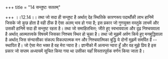 +++
title = "14 सन्तुष्टः सततम्"

+++
।।12.14।। तथा जो सदा ही सन्तुष्ट है अर्थात् देह स्थितिके कारणरूप
पदार्थोंकी लाभ हानिमें जिसके जो कुछ होता है वही ठीक है ऐसा अलम् भाव हो
गया है; इस प्रकार जो गुणयुक्त वस्तुके लाभमें और उसकी हानिमें सदा ही
सन्तुष्ट रहता है। तथा जो समाहितचित्त; जीते हुए स्वभाववाला और दृढ़
निश्चयवाला है अर्थात् आत्मतत्त्वके विषयमें जिसका निश्चय स्थिर हो चुका
है। तथा जो मुझमें अर्पण किये हुए मनबुद्धिवाला है अर्थात् जिस संन्यासीका
संकल्प विकल्पात्मक मन और निश्चयात्मिका बुद्धि ये दोनों मुझमें समर्पित
हैं -- स्थापित हैं। जो ऐसा मेरा भक्त है वह मेरा प्यारा है। ज्ञानीको मैं
अत्यन्त प्यारा हूँ और वह मुझे प्रिय है इस प्रकार जो सप्तम अध्यायमें
सूचित किया गया था उसीका यहाँ विस्तारपूर्वक वर्णन किया जाता है।
